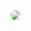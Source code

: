 <img src="https://github.com/Winterssssss/Winterssssss/blob/main/764fd61acf7d1982ade8a372c1b8e41b%20(1).jpg?raw=true">

<style>
  img{border-radius:30px}
</style>

